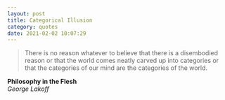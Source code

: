 ```yaml
---
layout: post
title: Categorical Illusion
category: quotes
date: 2021-02-02 10:07:29
---
```


> There is no reason whatever to believe that there is a disembodied reason or that the world comes neatly carved up into categories or that the categories of our mind are the categories of the world.

**Philosophy in the Flesh**  
_George Lakoff_
